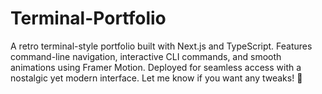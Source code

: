 # Terminal-Portfolio
A retro terminal-style portfolio built with Next.js and TypeScript. Features command-line navigation, interactive CLI commands, and smooth animations using Framer Motion. Deployed for seamless access with a nostalgic yet modern interface.  Let me know if you want any tweaks! 🚀
